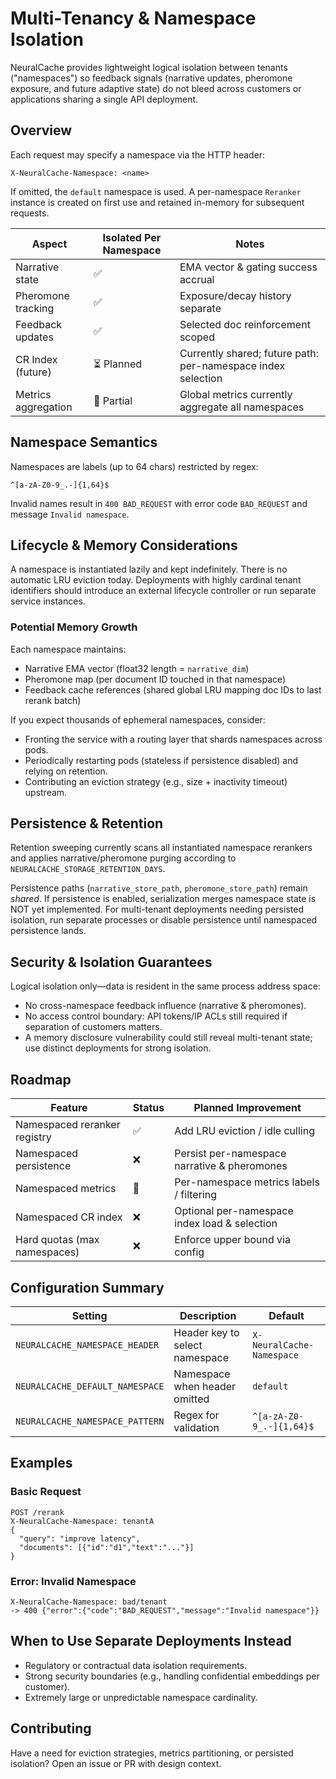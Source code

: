 # Multi-Tenancy & Namespace Isolation

NeuralCache provides lightweight logical isolation between tenants ("namespaces") so
feedback signals (narrative updates, pheromone exposure, and future adaptive state)
do not bleed across customers or applications sharing a single API deployment.

## Overview

Each request may specify a namespace via the HTTP header:

```
X-NeuralCache-Namespace: <name>
```

If omitted, the `default` namespace is used. A per-namespace `Reranker` instance
is created on first use and retained in-memory for subsequent requests.

| Aspect              | Isolated Per Namespace | Notes |
|---------------------|------------------------|-------|
| Narrative state     | ✅                     | EMA vector & gating success accrual |
| Pheromone tracking  | ✅                     | Exposure/decay history separate |
| Feedback updates    | ✅                     | Selected doc reinforcement scoped |
| CR Index (future)   | ⏳ Planned             | Currently shared; future path: per-namespace index selection |
| Metrics aggregation | 🚧 Partial             | Global metrics currently aggregate all namespaces |

## Namespace Semantics

Namespaces are labels (up to 64 chars) restricted by regex:

```
^[a-zA-Z0-9_.-]{1,64}$
```

Invalid names result in `400 BAD_REQUEST` with error code `BAD_REQUEST` and message
`Invalid namespace`.

## Lifecycle & Memory Considerations

A namespace is instantiated lazily and kept indefinitely. There is no automatic
LRU eviction today. Deployments with highly cardinal tenant identifiers should
introduce an external lifecycle controller or run separate service instances.

### Potential Memory Growth

Each namespace maintains:
- Narrative EMA vector (float32 length = `narrative_dim`)
- Pheromone map (per document ID touched in that namespace)
- Feedback cache references (shared global LRU mapping doc IDs to last rerank batch)

If you expect thousands of ephemeral namespaces, consider:
- Fronting the service with a routing layer that shards namespaces across pods.
- Periodically restarting pods (stateless if persistence disabled) and relying on retention.
- Contributing an eviction strategy (e.g., size + inactivity timeout) upstream.

## Persistence & Retention

Retention sweeping currently scans all instantiated namespace rerankers and applies
narrative/pheromone purging according to `NEURALCACHE_STORAGE_RETENTION_DAYS`.

Persistence paths (`narrative_store_path`, `pheromone_store_path`) remain *shared*.
If persistence is enabled, serialization merges namespace state is NOT yet implemented.
For multi-tenant deployments needing persisted isolation, run separate processes
or disable persistence until namespaced persistence lands.

## Security & Isolation Guarantees

Logical isolation only—data is resident in the same process address space:
- No cross-namespace feedback influence (narrative & pheromones).
- No access control boundary: API tokens/IP ACLs still required if separation of customers matters.
- A memory disclosure vulnerability could still reveal multi-tenant state; use distinct deployments for strong isolation.

## Roadmap

| Feature | Status | Planned Improvement |
|---------|--------|--------------------|
| Namespaced reranker registry | ✅ | Add LRU eviction / idle culling |
| Namespaced persistence | ❌ | Persist per-namespace narrative & pheromones |
| Namespaced metrics | 🚧 | Per-namespace metrics labels / filtering |
| Namespaced CR index | ❌ | Optional per-namespace index load & selection |
| Hard quotas (max namespaces) | ❌ | Enforce upper bound via config |

## Configuration Summary

| Setting | Description | Default |
|---------|-------------|---------|
| `NEURALCACHE_NAMESPACE_HEADER` | Header key to select namespace | `X-NeuralCache-Namespace` |
| `NEURALCACHE_DEFAULT_NAMESPACE` | Namespace when header omitted | `default` |
| `NEURALCACHE_NAMESPACE_PATTERN` | Regex for validation | `^[a-zA-Z0-9_.-]{1,64}$` |

## Examples

### Basic Request

```
POST /rerank
X-NeuralCache-Namespace: tenantA
{
  "query": "improve latency",
  "documents": [{"id":"d1","text":"..."}]
}
```

### Error: Invalid Namespace
```
X-NeuralCache-Namespace: bad/tenant
-> 400 {"error":{"code":"BAD_REQUEST","message":"Invalid namespace"}}
```

## When to Use Separate Deployments Instead
- Regulatory or contractual data isolation requirements.
- Strong security boundaries (e.g., handling confidential embeddings per customer).
- Extremely large or unpredictable namespace cardinality.

## Contributing
Have a need for eviction strategies, metrics partitioning, or persisted isolation? Open an issue or PR with design context.
